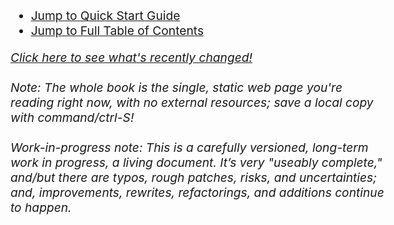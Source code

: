 <!DOCTYPE html>
<html lang="en">

<head>
	<style>
		body {max-width: 600px;
		margin: 0 auto;
		font-size: 1.2em;
	</style>
	<title>
		Meditation from Cold Start to Complete Mastery
	</title>
</head>

<body>

* <a href="#5"> Jump to Quick Start Guide</a>
* <a href="#11">Jump to Full Table of Contents</a>

<em><a href="https://github.com/meditationstuff/protocol_1/commits/master">Click here to see what's recently changed!</a></em>
<br/>
<br/>
<em>Note: The whole book is the single, static web page you're reading right now, with no external resources; save a local copy with command/ctrl-S!</em>
<br/>
<br/>
<span id="1a"></span> <em>Work-in-progress note: This is a carefully versioned, long-term work in progress, a living document. It’s very "useably complete," and/but there are typos, rough patches, risks, and uncertainties; and, improvements, rewrites, refactorings, and additions continue to happen.</em>